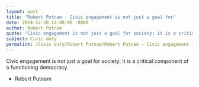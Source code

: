 ```yaml
---
layout: post
title: "Robert Putnam - Civic engagement is not just a goal for"
date: 2024-12-28 12:00:00 -0000
author: Robert Putnam
quote: "Civic engagement is not just a goal for society; it is a critical component of a functioning democracy."
subject: Civic duty
permalink: /Civic duty/Robert Putnam/Robert Putnam - Civic engagement is not just a goal for
---
```


Civic engagement is not just a goal for society; it is a critical component of a functioning democracy.

- Robert Putnam
